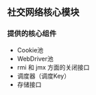 **社交网络核心模块**
------------------

### 提供的核心组件
* Cookie池
* WebDriver池
* rmi 和 jmx 方面的关闭接口
* 调度器（调度Key）
* 存储接口

